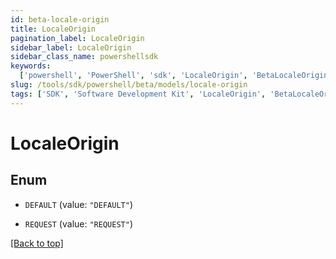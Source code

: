 ```yaml
---
id: beta-locale-origin
title: LocaleOrigin
pagination_label: LocaleOrigin
sidebar_label: LocaleOrigin
sidebar_class_name: powershellsdk
keywords:
  ['powershell', 'PowerShell', 'sdk', 'LocaleOrigin', 'BetaLocaleOrigin']
slug: /tools/sdk/powershell/beta/models/locale-origin
tags: ['SDK', 'Software Development Kit', 'LocaleOrigin', 'BetaLocaleOrigin']
---
```


# LocaleOrigin

## Enum

- `DEFAULT` (value: `"DEFAULT"`)

- `REQUEST` (value: `"REQUEST"`)

[[Back to top]](#)
